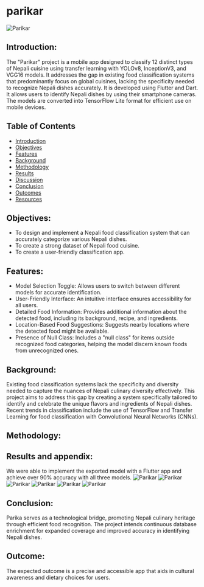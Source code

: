 # parikar
![Parikar](https://github.com/C-s-on/parikar/blob/main/gfx/home.jpg)

## Introduction:
The "Parikar" project is a mobile app designed to classify 12 distinct types of Nepali cuisine using transfer learning with YOLOv8, InceptionV3, and VGG16 models. It addresses the gap in existing food classification systems that predominantly focus on global cuisines, lacking the specificity needed to recognize Nepali dishes accurately. It is developed using Flutter and Dart. It allows users to identify Nepali dishes by using their smartphone cameras. The models are converted into TensorFlow Lite format for efficient use on mobile devices.

## Table of Contents
- [Introduction](#introduction)
- [Objectives](#objectives)
- [Features](#features)
- [Background](#background)
- [Methodology](#methodology)
- [Results](#results)
- [Discussion](#discussion)
- [Conclusion](#conclusion)
- [Outcomes](#outcomes)
- [Resources](#resources)

## Objectives:
* To design and implement a Nepali food classification system that can accurately categorize various Nepali dishes.
* To create a strong dataset of Nepali food cuisine.
* To create a user-friendly classification app.

## Features:
* Model Selection Toggle: Allows users to switch between different models for accurate identification.
* User-Friendly Interface: An intuitive interface ensures accessibility for all users.
* Detailed Food Information: Provides additional information about the detected food, including its background, recipe, and ingredients.
* Location-Based Food Suggestions: Suggests nearby locations where the detected food might be available.
* Presence of Null Class: Includes a "null class" for items outside recognized food categories, helping the model discern known foods from unrecognized ones.

## Background:
Existing food classification systems lack the specificity and diversity needed to capture the nuances of Nepali culinary diversity effectively. This project aims to address this gap by creating a system specifically tailored to identify and celebrate the unique flavors and ingredients of Nepali dishes. Recent trends in classification include the use of TensorFlow and Transfer Learning for food classification with Convolutional Neural Networks (CNNs).

## Methodology:

## Results and appendix:
We were able to implement the exported model with a Flutter app and achieve over 90% accuracy with all three models.
![Parikar](https://github.com/C-s-on/parikar/blob/main/gfx/start.jpg)
![Parikar](https://github.com/C-s-on/parikar/blob/main/gfx/select_model.jpg)
![Parikar](https://github.com/C-s-on/parikar/blob/main/gfx/home.jpg)
![Parikar](https://github.com/C-s-on/parikar/blob/main/gfx/home.jpg)
![Parikar](https://github.com/C-s-on/parikar/blob/main/gfx/home.jpg)
![Parikar](https://github.com/C-s-on/parikar/blob/main/gfx/home.jpg)

## Conclusion:
Parika serves as a technological bridge, promoting Nepali culinary heritage through efficient food recognition. The project intends continuous database enrichment for expanded coverage and improved accuracy in identifying Nepali dishes.

## Outcome:
The expected outcome is a precise and accessible app that aids in cultural awareness and dietary choices for users.
